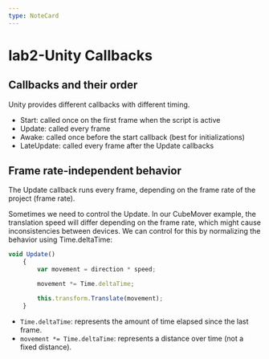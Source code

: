 ```yaml
---
type: NoteCard
---
```


# lab2-Unity Callbacks
## Callbacks and their order

Unity provides different callbacks with different timing.

*   Start: called once on the first frame when the script is active
*   Update: called every frame
*   Awake: called once before the start callback (best for initializations)
*   LateUpdate: called every frame after the Update callbacks

## Frame rate-independent behavior

The Update callback runs every frame, depending on the frame rate of the project (frame rate).

Sometimes we need to control the Update. In our CubeMover example, the translation speed will differ depending on the frame rate, which might cause inconsistencies between devices. We can control for this by normalizing the behavior using Time.deltaTime:

```js
void Update()
    {
        var movement = direction * speed;

        movement *= Time.deltaTime;

        this.transform.Translate(movement);
    }
```

*   `Time.deltaTime`: represents the amount of time elapsed since the last frame.
*   `movement *= Time.deltaTime`: represents a distance over time (not a fixed distance).